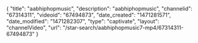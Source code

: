{
    "title": "aabhiphopmusic",
    "description": "aabhiphopmusic",
    "channelid": "67314311",
    "videoid": "67494873",
    "date_created": "1471281571",
    "date_modified": "1471282307",
    "type": "captivate",
    "layout": "channelVideo",
    "url": "\/star-search\/aabhiphopmusic7-mp4\/67314311-67494873"
}